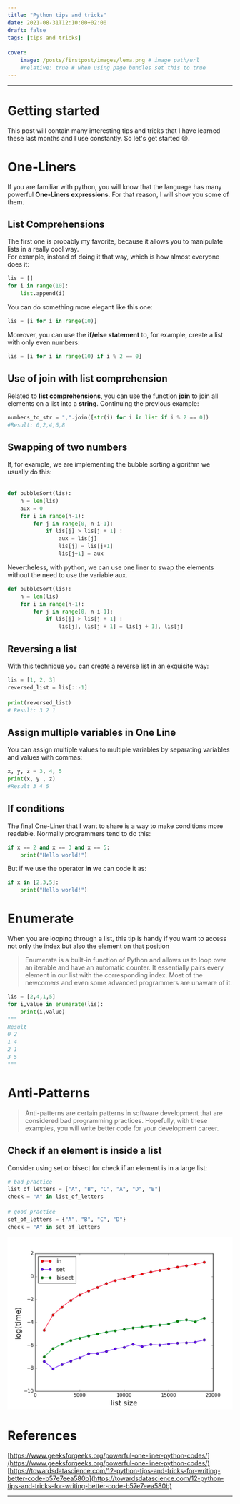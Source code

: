 ```yaml
---
title: "Python tips and tricks"
date: 2021-08-31T12:10:00+02:00
draft: false
tags: [tips and tricks]

cover:
    image: /posts/firstpost/images/lema.png # image path/url
    #relative: true # when using page bundles set this to true
---
```

---
# Getting started
This post will contain many interesting tips and tricks that I have learned these last months and I use constantly. 
So let's get started :smile:.
# One-Liners
If you are familiar with python, you will know that the 
language has many powerful **One-Liners expressions**. For that reason, I will show you some of them. 
## List Comprehensions
The first one is probably my favorite, because it allows you to  manipulate lists in a really cool way.  
For example, instead of doing it that way, which is how almost everyone does it:
```python
lis = []
for i in range(10):
    list.append(i)
```
You can do something more elegant like this one:
```python
lis = [i for i in range(10)]
```
Moreover, you can use the **if/else statement** to, for example, create a list with only even numbers:
```python
lis = [i for i in range(10) if i % 2 == 0]
```
## Use of join with list comprehension
Related to **list comprehensions**, you can use the function **join** to join all elements on a list into a **string**. 
Continuing the previous example: 
```python
numbers_to_str = ",".join([str(i) for i in list if i % 2 == 0])
#Result: 0,2,4,6,8
``` 
## Swapping of two numbers
If, for example, we are implementing the bubble sorting algorithm we usually do this:
```python
 
def bubbleSort(lis):
    n = len(lis)
    aux = 0
    for i in range(n-1):
        for j in range(0, n-i-1):
            if lis[j] > lis[j + 1] :
                aux = lis[j]
                lis[j] = lis[j+1]
                lis[j+1] = aux
```
Nevertheless, with python, we can use one liner to swap the elements without the need to use the variable aux. 
```python
def bubbleSort(lis):
    n = len(lis)
    for i in range(n-1):
        for j in range(0, n-i-1):
            if lis[j] > lis[j + 1] :
                lis[j], lis[j + 1] = lis[j + 1], lis[j]
```
## Reversing a list 
With this technique you can create a reverse list in an exquisite way:

```python
lis = [1, 2, 3]
reversed_list = lis[::-1]
  
print(reversed_list)
# Result: 3 2 1 

```
## Assign multiple variables in One Line 
You can assign multiple values to multiple variables by separating variables and values with commas:
```python
x, y, z = 3, 4, 5
print(x, y , z) 
#Result 3 4 5 
```
## If conditions 
The final One-Liner that I want to share is a way to make conditions more readable.
Normally programmers tend to do this:
```python
if x == 2 and x == 3 and x == 5:
    print("Hello world!")
```
But if we use the operator **in** we can code it as: 
```python
if x in [2,3,5]:
    print("Hello world!")
```
# Enumerate 
When you are looping through a list, this tip is handy if you want to access not only the index but also the element on that position 
> Enumerate is a built-in function of Python and allows us to loop over an iterable and have an automatic counter. It essentially pairs every element in our list with the corresponding index. Most of the newcomers and even some advanced programmers are unaware of it.
```python
lis = [2,4,1,5]
for i,value in enumerate(lis):
    print(i,value)
"""
Result
0 2
1 4
2 1 
3 5 
"""
```
# Anti-Patterns
>Anti-patterns are certain patterns in software development that are considered bad programming practices.
Hopefully, with these examples, you will write better code for your development career.
## Check if an element is inside a list 
Consider using set or bisect for check if an element is in a large list:
```python
# bad practice
list_of_letters = ["A", "B", "C", "A", "D", "B"]
check = "A" in list_of_letters

# good practice
set_of_letters = {"A", "B", "C", "D"}
check = "A" in set_of_letters
```
![time_speed_image](images/timeSpeed.png)




# References
[https://www.geeksforgeeks.org/powerful-one-liner-python-codes/](https://www.geeksforgeeks.org/powerful-one-liner-python-codes/)
[https://towardsdatascience.com/12-python-tips-and-tricks-for-writing-better-code-b57e7eea580b](https://towardsdatascience.com/12-python-tips-and-tricks-for-writing-better-code-b57e7eea580b)







---
